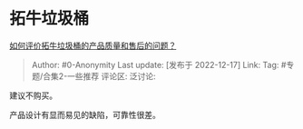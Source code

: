 # 拓牛垃圾桶
[如何评价拓牛垃圾桶的产品质量和售后的问题？](https://www.zhihu.com/question/449895283/answer/2805171676)

> Author: #0-Anonymity
> Last update: [发布于 2022-12-17]
> Link:
> Tag: #专题/合集2-一些推荐
> 评论区:
> 泛讨论:

建议不购买。

产品设计有显而易见的缺陷，可靠性很差。
